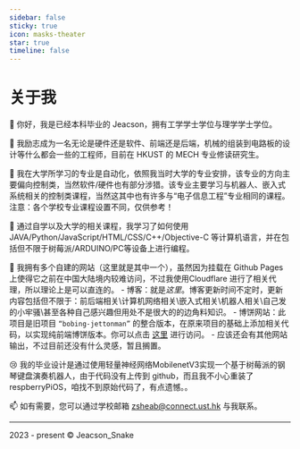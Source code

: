 ```yaml
---
sidebar: false
sticky: true
icon: masks-theater
star: true
timeline: false
---
```

# 关于我

👋 你好，我是已经本科毕业的 Jeacson，拥有工学学士学位与理学学士学位。

🌱 我励志成为一名无论是硬件还是软件、前端还是后端，机械的组装到电路板的设计等什么都会一些的工程师，目前在 HKUST 的 MECH 专业修读研究生。

🎨 我在大学所学习的专业是自动化，依照我当时大学的专业安排，该专业的方向主要偏向控制类，当然软件/硬件也有部分涉猎。该专业主要学习与机器人、嵌入式系统相关的控制类课程，当然这其中也有许多与“电子信息工程”专业相同的课程。注意：各个学校专业课程设置不同，仅供参考！

💬 通过自学以及大学的相关课程，我学习了如何使用JAVA/Python/JavaScript/HTML/CSS/C++/Objective-C 等计算机语言，并在包括但不限于树莓派/ARDUINO/PC等设备上进行编程。

🤔 我拥有多个自建的网站（这里就是其中一个），虽然因为挂载在 Github Pages 上使得它之前在中国大陆境内较难访问，不过我使用Cloudflare 进行了相关代理，所以理论上是可以直连的。
    - 博客：就是*这里*。博客更新时间不定时，更新内容包括但不限于：前后端相关\计算机网络相关\嵌入式相关\机器人相关\自己发的小牢骚\甚至各种自己感兴趣但用处不是很大的的边角料知识。
    - 博饼网站：此项目是旧项目 `“bobing-jettonman”` 的整合版本，在原来项目的基础上添加相关代码，以实现纯前端博饼版本。你可以点击 [这里](https://bobing.jeacsonsnake.com/) 进行访问。
    - 应该还会有其他网站输出，不过目前还没有什么灵感，暂且搁置。

😢 我的毕业设计是通过使用轻量神经网络MobilenetV3实现一个基于树莓派的钢琴键盘演奏机器人，由于代码没有上传到 github，而且我不小心重装了 respberryPiOS，咱找不到原始代码了，有点遗憾。。

📫 如有需要，您可以通过学校邮箱 <zsheab@connect.ust.hk> 与我联系。

---

2023 - present © Jeacson_Snake
